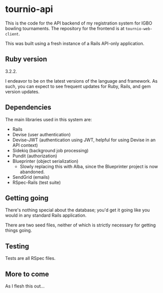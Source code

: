 # tournio-api

This is the code for the API backend of my registration system for IGBO bowling tournaments. The repository for the frontend is at `tournio-web-client`.

This was built using a fresh instance of a Rails API-only application.

## Ruby version

3.2.2.

I endeavor to be on the latest versions of the language and framework. As such, you can expect to see frequent updates for Ruby, Rails, and gem version updates.

## Dependencies

The main libraries used in this system are:
- Rails
- Devise (user authentication)
- Devise-JWT (authentication using JWT, helpful for using Devise in an API context)
- Sidekiq (background job processing)
- Pundit (authorization)
- Blueprinter (object serialization)
  - Slowly replacing this with Alba, since the Blueprinter project is now abandoned.
- SendGrid (emails)
- RSpec-Rails (test suite)

## Getting going

There's nothing special about the database; you'd get it going like you would in any standard Rails application.

There are two seed files, neither of which is strictly necessary for getting things going.

## Testing

Tests are all RSpec files.

## More to come

As I flesh this out...
